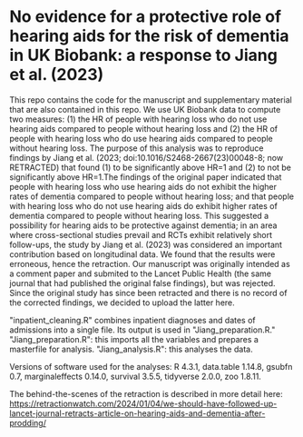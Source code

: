# No evidence for a protective role of hearing aids for the risk of dementia in UK Biobank: a response to Jiang et al. (2023)

This repo contains the code for the manuscript and supplementary material that are also contained in this repo. We use UK Biobank data to compute two measures: (1) the HR of people with hearing loss who do not use hearing aids compared to people without hearing loss and (2) the HR of people with hearing loss who do use hearing aids compared to people without hearing loss. The purpose of this analysis was to reproduce findings by Jiang et al. (2023; doi:10.1016/S2468-2667(23)00048-8; now RETRACTED) that found (1) to be significantly above HR=1 and (2) to not be significantly above HR=1.The findings of the original paper indicated that people with hearing loss who use hearing aids do not exhibit the higher rates of dementia compared to people without hearing loss; and that people with hearing loss who do not use hearing aids do exhibit higher rates of dementia compared to people without hearing loss. This suggested a possibility for hearing aids to be protective against dementia; in an area where cross-sectional studies prevail and RCTs exhibit relatively short follow-ups, the study by Jiang et al. (2023) was considered an important contribution based on longitudinal data. We found that the results were erroneous, hence the retraction. Our manuscript was originally intended as a comment paper and submited to the Lancet Public Health (the same journal that had published the original false findings), but was rejected. Since the original study has since been retracted and there is no record of the corrected findings, we decided to upload the latter here.

"inpatient_cleaning.R" combines inpatient diagnoses and dates of admissions into a single file. Its output is used in "Jiang_preparation.R." "Jiang_preparation.R": this imports all the variables and prepares a masterfile for analysis. "Jiang_analysis.R": this analyses the data. 

Versions of software used for the analyses:
R 4.3.1, 
data.table 1.14.8, 
gsubfn 0.7, 
marginaleffects 0.14.0, 
survival 3.5.5, 
tidyverse 2.0.0, 
zoo 1.8.11.


The behind-the-scenes of the retraction is described in more detail here: https://retractionwatch.com/2024/01/04/we-should-have-followed-up-lancet-journal-retracts-article-on-hearing-aids-and-dementia-after-prodding/

